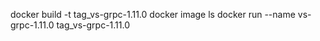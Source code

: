 docker build -t tag_vs-grpc-1.11.0
docker image ls
docker run --name vs-grpc-1.11.0 tag_vs-grpc-1.11.0 
